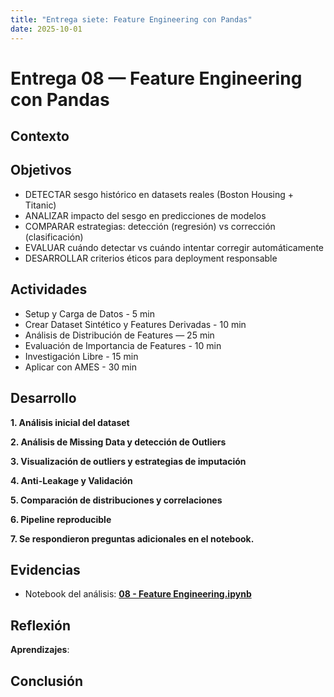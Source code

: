 ```yaml
---
title: "Entrega siete: Feature Engineering con Pandas"
date: 2025-10-01
---
```


# Entrega 08 — Feature Engineering con Pandas
## Contexto


## Objetivos
* DETECTAR sesgo histórico en datasets reales (Boston Housing + Titanic)
* ANALIZAR impacto del sesgo en predicciones de modelos
* COMPARAR estrategias: detección (regresión) vs corrección (clasificación)
* EVALUAR cuándo detectar vs cuándo intentar corregir automáticamente
* DESARROLLAR criterios éticos para deployment responsable


## Actividades

* Setup y Carga de Datos - 5 min
* Crear Dataset Sintético y Features Derivadas - 10 min
* Análisis de Distribución de Features — 25 min
* Evaluación de Importancia de Features - 10 min
* Investigación Libre - 15 min
* Aplicar con AMES - 30 min  


## Desarrollo

**1\. Análisis inicial del dataset**  
   
**2\. Análisis de Missing Data y detección de Outliers**  

**3\. Visualización de outliers y estrategias de imputación**  
   
**4\. Anti-Leakage y Validación**  
   
**5\. Comparación de distribuciones y correlaciones**  
  
**6\. Pipeline reproducible**  
   
**7\. Se respondieron preguntas adicionales en el notebook.** 
   

## Evidencias

* Notebook del análisis: **[08 - Feature Engineering.ipynb](ocho.ipynb)**
    
## Reflexión

**Aprendizajes**:  
  

## Conclusión



